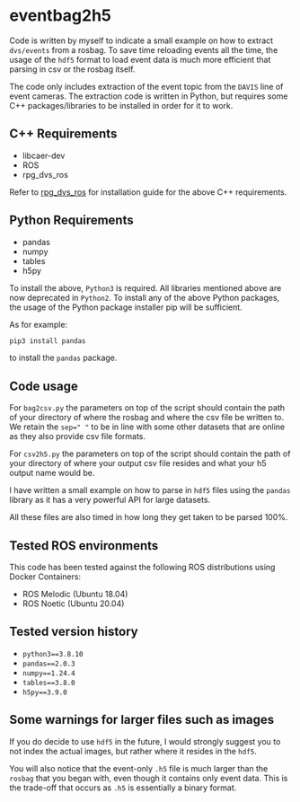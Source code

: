 # eventbag2h5
Code is written by myself to indicate a small example on how to extract ```dvs/events``` from a rosbag. To save time reloading events all the time, the usage of the ```hdf5``` format to load event data is much more efficient that parsing in csv or the rosbag itself.

The code only includes extraction of the event topic from the ```DAVIS``` line of event cameras. The extraction code is written in Python, but requires some C++ packages/libraries to be installed in order for it to work.

## C++ Requirements
- libcaer-dev
- ROS
- rpg_dvs_ros

Refer to [rpg_dvs_ros](https://github.com/uzh-rpg/rpg_dvs_ros) for installation guide for the above C++ requirements.

## Python Requirements
- pandas
- numpy
- tables
- h5py

To install the above, ```Python3``` is required. All libraries mentioned above are now deprecated in ```Python2```. To install any of the above Python packages, the usage of the Python package installer pip will be sufficient.

As for example:
```bash
pip3 install pandas
```

to install the ```pandas``` package.

## Code usage
For ```bag2csv.py``` the parameters on top of the script should contain the path of your directory of where the rosbag and where the csv file be written to. We retain the ```sep=" "``` to be in line with some other datasets that are online as they also provide csv file formats.

For ```csv2h5.py``` the parameters on top of the script should contain the path of your directory of where your output csv file resides and what your h5 output name would be.

I have written a small example on how to parse in ```hdf5``` files using the ```pandas``` library as it has a very powerful API for large datasets.

All these files are also timed in how long they get taken to be parsed 100%.

## Tested ROS environments
This code has been tested against the following ROS distributions using Docker Containers:
- ROS Melodic (Ubuntu 18.04)
- ROS Noetic (Ubuntu 20.04)

## Tested version history
- ```python3==3.8.10```
- ```pandas==2.0.3```
- ```numpy==1.24.4```
- ```tables==3.8.0```
- ```h5py==3.9.0```

## Some warnings for larger files such as images
If you do decide to use ```hdf5``` in the future, I would strongly suggest you to not index the actual images, but rather where it resides in the ```hdf5```.

You will also notice that the event-only ```.h5``` file is much larger than the ```rosbag``` that you began with, even though it contains only event data. This is the trade-off that occurs as ```.h5``` is essentially a binary format.
